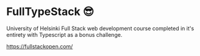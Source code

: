 # FullTypeStack 😎

University of Helsinki Full Stack web development course completed in it's entirety with Typescript as a bonus challenge.


https://fullstackopen.com/